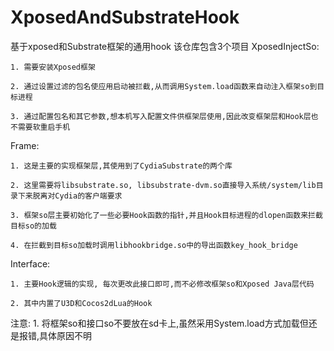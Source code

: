 # XposedAndSubstrateHook
基于xposed和Substrate框架的通用hook
该仓库包含3个项目
XposedInjectSo:

    1. 需要安装Xposed框架
    
    2. 通过设置过滤的包名使应用启动被拦截,从而调用System.load函数来自动注入框架so到目标进程
    
    3. 通过配置包名和其它参数,想本机写入配置文件供框架层使用,因此改变框架层和Hook层也不需要软重启手机
    
Frame:

    1. 这是主要的实现框架层,其使用到了CydiaSubstrate的两个库
    
    2. 这里需要将libsubstrate.so, libsubstrate-dvm.so直接导入系统/system/lib目录下来脱离对Cydia的客户端要求
    
    3. 框架so层主要初始化了一些必要Hook函数的指针,并且Hook目标进程的dlopen函数来拦截目标so的加载
    
    4. 在拦截到目标so加载时调用libhookbridge.so中的导出函数key_hook_bridge
    
Interface:

    1. 主要Hook逻辑的实现, 每次更改此接口即可,而不必修改框架so和Xposed Java层代码
    
    2. 其中内置了U3D和Cocos2dLua的Hook 
    
注意: 
    1. 将框架so和接口so不要放在sd卡上,虽然采用System.load方式加载但还是报错,具体原因不明
    
